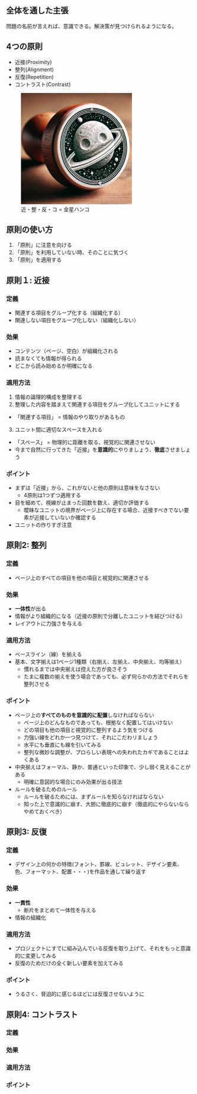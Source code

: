 ## 全体を通した主張
問題の名前が言えれば、意識できる。解決策が見つけられるようになる。

## 4つの原則
- 近接(Proximity)
- 整列(Alignment)
- 反復(Repetition)
- コントラスト(Contrast)

<figure>
  <img src="images/kinsei_hanko.webp" width="300px" title="キャプションテキスト">
  <figcaption>近・整・反・コ = 金星ハンコ</figcaption>
</figure>

## 原則の使い方
1. 「原則」に注意を向ける
2. 「原則」を利用していない時、そのことに気づく
3. 「原則」を適用する

## 原則１: 近接
### 定義
- 関連する項目をグループ化する（組織化する）
- 関連しない項目をグループ化しない（組織化しない）
### 効果
- コンテンツ（ページ、空白）が組織化される
- 読まなくても情報が得られる
- どこから読み始めるか明確になる
### 適用方法
1. 情報の論理的構成を整理する
2. 整理した内容を踏まえて関連する項目をグループ化してユニットにする
  - 「関連する項目」 = 情報のやり取りがあるもの
3. ユニット間に適切なスペースを入れる
  - 「スペース」 = 物理的に距離を取る、視覚的に関連させない
  - 今まで自然に行ってきた「近接」を**意識的**にやりましょう、**徹底**させましょう
### ポイント
- まずは「近接」から、これがないと他の原則は意味をなさない
  - 4原則は1つずつ適用する
- 目を細めて、視線が止まった回数を数え、適切か評価する
  - 曖昧なユニットの境界がページ上に存在する場合、近接すべきでない要素が近接していないか確認する
- ユニットの作りすぎ注意

## 原則2: 整列
### 定義
- ページ上のすべての項目を他の項目と視覚的に関連させる
### 効果
- **一体性**が出る
- 情報がより組織的になる（近接の原則で分離したユニットを結びつける）
- レイアウトに力強さを与える
### 適用方法
- ベースライン（線）を揃える
- 基本、文字揃えは1ページ1種類（右揃え、左揃え、中央揃え、均等揃え）
  - 慣れるまでは中央揃えは控えた方が良さそう
  - たまに複数の揃えを使う場合であっても、必ず何らかの方法でそれらを整列させる
### ポイント
- ページ上の**すべてのものを意識的に配置**しなければならない
  - ページ上のどんなものであっても、根拠なく配置してはいけない
  - どの項目も他の項目と視覚的に整列するよう気をつける
  - 力強い線をどれか一つ見つけて、それにこだわリましょう
  - 水平にも垂直にも線を引いてみる
  - 整列な微妙な調整が、プロらしい表現への失われたカギであることはよくある
- 中央揃えはフォーマル、静か、普通といった印象で、少し弱く見えることがある
  - 明確に意図的な場合にのみ効果が出る技法
- ルールを破るためのルール
  - ルールを破るためには、まずルールを知らなければならない
  - 知った上で意識的に崩す、大胆に徹底的に崩す（徹底的にやらないならやめておくべき）

## 原則3: 反復
### 定義
- デザイン上の何かの特徴(フォント、罫線、ビュレット、デザイン要素、色、フォーマット、配置・・・)を作品を通して繰り返す
### 効果
- **一貫性**
  - 断片をまとめて一体性を与える
- 情報の組織化
### 適用方法
- プロジェクトにすでに組み込んでいる反復を取り上げて、それをもっと意識的に変更してみる
- 反復のためだけの全く新しい要素を加えてみる
### ポイント
- うるさく、脅迫的に感じるほどには反復させないように

## 原則4: コントラスト
### 定義
### 効果
### 適用方法
### ポイント